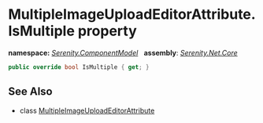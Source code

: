 # MultipleImageUploadEditorAttribute.IsMultiple property
**namespace:** *[Serenity.ComponentModel](../../README.md#serenity.componentmodel-namespace)*   **assembly**: *[Serenity.Net.Core](../../README.md)*

```csharp
public override bool IsMultiple { get; }
```

## See Also

* class [MultipleImageUploadEditorAttribute](../MultipleImageUploadEditorAttribute.md)